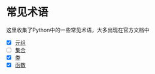 # 常见术语
这里收集了Python中的一些常见术语，大多出现在官方文档中

- [x] [元组](tuples.md)
- [ ] [集合](集合.md)
- [x] [类](classes.md)
- [x] [函数](functions.md)